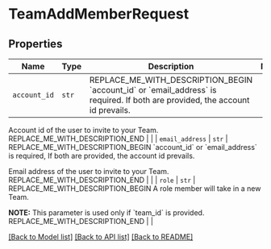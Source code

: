 # TeamAddMemberRequest



## Properties
Name | Type | Description | Notes
------------ | ------------- | ------------- | -------------
| `account_id` | ```str``` | REPLACE_ME_WITH_DESCRIPTION_BEGIN &#x60;account_id&#x60; or &#x60;email_address&#x60; is required. If both are provided, the account id prevails.

Account id of the user to invite to your Team. REPLACE_ME_WITH_DESCRIPTION_END |  |
| `email_address` | ```str``` | REPLACE_ME_WITH_DESCRIPTION_BEGIN &#x60;account_id&#x60; or &#x60;email_address&#x60; is required, If both are provided, the account id prevails.

Email address of the user to invite to your Team. REPLACE_ME_WITH_DESCRIPTION_END |  |
| `role` | ```str``` | REPLACE_ME_WITH_DESCRIPTION_BEGIN A role member will take in a new Team.

**NOTE:** This parameter is used only if &#x60;team_id&#x60; is provided. REPLACE_ME_WITH_DESCRIPTION_END |  |

[[Back to Model list]](../README.md#documentation-for-models) [[Back to API list]](../README.md#documentation-for-api-endpoints) [[Back to README]](../README.md)

